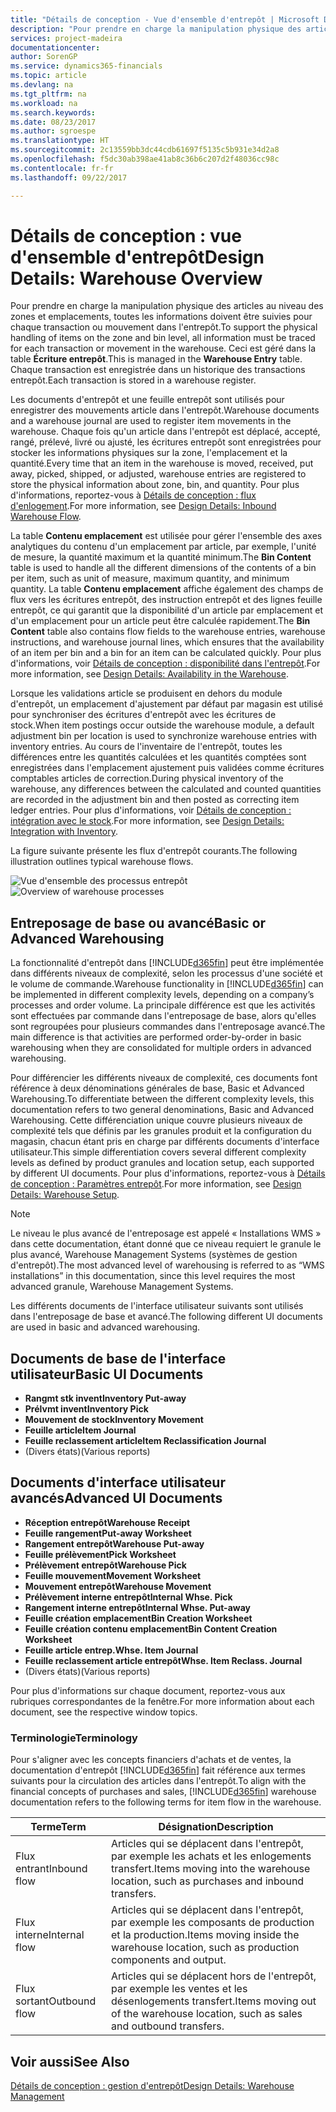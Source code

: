 ```yaml
---
title: "Détails de conception - Vue d'ensemble d'entrepôt | Microsoft Docs"
description: "Pour prendre en charge la manipulation physique des articles au niveau des zones et emplacements, toutes les informations doivent être suivies pour chaque transaction ou mouvement dans l'entrepôt. Ceci est géré dans la table **Écriture entrepôt**. Chaque transaction est enregistrée dans un historique des transactions entrepôt."
services: project-madeira
documentationcenter: 
author: SorenGP
ms.service: dynamics365-financials
ms.topic: article
ms.devlang: na
ms.tgt_pltfrm: na
ms.workload: na
ms.search.keywords: 
ms.date: 08/23/2017
ms.author: sgroespe
ms.translationtype: HT
ms.sourcegitcommit: 2c13559bb3dc44cdb61697f5135c5b931e34d2a8
ms.openlocfilehash: f5dc30ab398ae41ab8c36b6c207d2f48036cc98c
ms.contentlocale: fr-fr
ms.lasthandoff: 09/22/2017

---
```

# <a name="design-details-warehouse-overview"></a><span data-ttu-id="a352a-105">Détails de conception : vue d'ensemble d'entrepôt</span><span class="sxs-lookup"><span data-stu-id="a352a-105">Design Details: Warehouse Overview</span></span>
<span data-ttu-id="a352a-106">Pour prendre en charge la manipulation physique des articles au niveau des zones et emplacements, toutes les informations doivent être suivies pour chaque transaction ou mouvement dans l'entrepôt.</span><span class="sxs-lookup"><span data-stu-id="a352a-106">To support the physical handling of items on the zone and bin level, all information must be traced for each transaction or movement in the warehouse.</span></span> <span data-ttu-id="a352a-107">Ceci est géré dans la table **Écriture entrepôt**.</span><span class="sxs-lookup"><span data-stu-id="a352a-107">This is managed in the **Warehouse Entry** table.</span></span> <span data-ttu-id="a352a-108">Chaque transaction est enregistrée dans un historique des transactions entrepôt.</span><span class="sxs-lookup"><span data-stu-id="a352a-108">Each transaction is stored in a warehouse register.</span></span>  

<span data-ttu-id="a352a-109">Les documents d'entrepôt et une feuille entrepôt sont utilisés pour enregistrer des mouvements article dans l'entrepôt.</span><span class="sxs-lookup"><span data-stu-id="a352a-109">Warehouse documents and a warehouse journal are used to register item movements in the warehouse.</span></span> <span data-ttu-id="a352a-110">Chaque fois qu'un article dans l'entrepôt est déplacé, accepté, rangé, prélevé, livré ou ajusté, les écritures entrepôt sont enregistrées pour stocker les informations physiques sur la zone, l'emplacement et la quantité.</span><span class="sxs-lookup"><span data-stu-id="a352a-110">Every time that an item in the warehouse is moved, received, put away, picked, shipped, or adjusted, warehouse entries are registered to store the physical information about zone, bin, and quantity.</span></span> <span data-ttu-id="a352a-111">Pour plus d'informations, reportez-vous à [Détails de conception : flux d'enlogement](design-details-outbound-warehouse-flow.md).</span><span class="sxs-lookup"><span data-stu-id="a352a-111">For more information, see [Design Details: Inbound Warehouse Flow](design-details-outbound-warehouse-flow.md).</span></span>  

<span data-ttu-id="a352a-112">La table **Contenu emplacement** est utilisée pour gérer l'ensemble des axes analytiques du contenu d'un emplacement par article, par exemple, l'unité de mesure, la quantité maximum et la quantité minimum.</span><span class="sxs-lookup"><span data-stu-id="a352a-112">The **Bin Content** table is used to handle all the different dimensions of the contents of a bin per item, such as unit of measure, maximum quantity, and minimum quantity.</span></span> <span data-ttu-id="a352a-113">La table **Contenu emplacement** affiche également des champs de flux vers les écritures entrepôt, des instruction entrepôt et des lignes feuille entrepôt, ce qui garantit que la disponibilité d'un article par emplacement et d'un emplacement pour un article peut être calculée rapidement.</span><span class="sxs-lookup"><span data-stu-id="a352a-113">The **Bin Content** table also contains flow fields to the warehouse entries, warehouse instructions, and warehouse journal lines, which ensures that the availability of an item per bin and a bin for an item can be calculated quickly.</span></span> <span data-ttu-id="a352a-114">Pour plus d'informations, voir [Détails de conception : disponibilité dans l'entrepôt](design-details-availability-in-the-warehouse.md).</span><span class="sxs-lookup"><span data-stu-id="a352a-114">For more information, see [Design Details: Availability in the Warehouse](design-details-availability-in-the-warehouse.md).</span></span>  

<span data-ttu-id="a352a-115">Lorsque les validations article se produisent en dehors du module d'entrepôt, un emplacement d'ajustement par défaut par magasin est utilisé pour synchroniser des écritures d'entrepôt avec les écritures de stock.</span><span class="sxs-lookup"><span data-stu-id="a352a-115">When item postings occur outside the warehouse module, a default adjustment bin per location is used to synchronize warehouse entries with inventory entries.</span></span> <span data-ttu-id="a352a-116">Au cours de l'inventaire de l'entrepôt, toutes les différences entre les quantités calculées et les quantités comptées sont enregistrées dans l'emplacement ajustement puis validées comme écritures comptables articles de correction.</span><span class="sxs-lookup"><span data-stu-id="a352a-116">During physical inventory of the warehouse, any differences between the calculated and counted quantities are recorded in the adjustment bin and then posted as correcting item ledger entries.</span></span> <span data-ttu-id="a352a-117">Pour plus d'informations, voir [Détails de conception : intégration avec le stock](design-details-integration-with-inventory.md).</span><span class="sxs-lookup"><span data-stu-id="a352a-117">For more information, see [Design Details: Integration with Inventory](design-details-integration-with-inventory.md).</span></span>  

<span data-ttu-id="a352a-118">La figure suivante présente les flux d'entrepôt courants.</span><span class="sxs-lookup"><span data-stu-id="a352a-118">The following illustration outlines typical warehouse flows.</span></span>  

<span data-ttu-id="a352a-119">![Vue d'ensemble des processus entrepôt](media/design_details_warehouse_management_overview.png "design_details_warehouse_management_overview")</span><span class="sxs-lookup"><span data-stu-id="a352a-119">![Overview of warehouse processes](media/design_details_warehouse_management_overview.png "design_details_warehouse_management_overview")</span></span>  

## <a name="basic-or-advanced-warehousing"></a><span data-ttu-id="a352a-120">Entreposage de base ou avancé</span><span class="sxs-lookup"><span data-stu-id="a352a-120">Basic or Advanced Warehousing</span></span>  
<span data-ttu-id="a352a-121">La fonctionnalité d'entrepôt dans [!INCLUDE[d365fin](includes/d365fin_md.md)] peut être implémentée dans différents niveaux de complexité, selon les processus d'une société et le volume de commande.</span><span class="sxs-lookup"><span data-stu-id="a352a-121">Warehouse functionality in [!INCLUDE[d365fin](includes/d365fin_md.md)] can be implemented in different complexity levels, depending on a company’s processes and order volume.</span></span> <span data-ttu-id="a352a-122">La principale différence est que les activités sont effectuées par commande dans l'entreposage de base, alors qu'elles sont regroupées pour plusieurs commandes dans l'entreposage avancé.</span><span class="sxs-lookup"><span data-stu-id="a352a-122">The main difference is that activities are performed order-by-order in basic warehousing when they are consolidated for multiple orders in advanced warehousing.</span></span>  

 <span data-ttu-id="a352a-123">Pour différencier les différents niveaux de complexité, ces documents font référence à deux dénominations générales de base, Basic et Advanced Warehousing.</span><span class="sxs-lookup"><span data-stu-id="a352a-123">To differentiate between the different complexity levels, this documentation refers to two general denominations, Basic and Advanced Warehousing.</span></span> <span data-ttu-id="a352a-124">Cette différenciation unique couvre plusieurs niveaux de complexité tels que définis par les granules produit et la configuration du magasin, chacun étant pris en charge par différents documents d'interface utilisateur.</span><span class="sxs-lookup"><span data-stu-id="a352a-124">This simple differentiation covers several different complexity levels as defined by product granules and location setup, each supported by different UI documents.</span></span> <span data-ttu-id="a352a-125">Pour plus d'informations, reportez\-vous à [Détails de conception : Paramètres entrepôt](design-details-warehouse-setup.md).</span><span class="sxs-lookup"><span data-stu-id="a352a-125">For more information, see [Design Details: Warehouse Setup](design-details-warehouse-setup.md).</span></span>  

> [!NOTE]  
>  <span data-ttu-id="a352a-126">Le niveau le plus avancé de l'entreposage est appelé « Installations WMS » dans cette documentation, étant donné que ce niveau requiert le granule le plus avancé, Warehouse Management Systems (systèmes de gestion d'entrepôt).</span><span class="sxs-lookup"><span data-stu-id="a352a-126">The most advanced level of warehousing is referred to as “WMS installations” in this documentation, since this level requires the most advanced granule, Warehouse Management Systems.</span></span>  

 <span data-ttu-id="a352a-127">Les différents documents de l'interface utilisateur suivants sont utilisés dans l'entreposage de base et avancé.</span><span class="sxs-lookup"><span data-stu-id="a352a-127">The following different UI documents are used in basic and advanced warehousing.</span></span>  

## <a name="basic-ui-documents"></a><span data-ttu-id="a352a-128">Documents de base de l'interface utilisateur</span><span class="sxs-lookup"><span data-stu-id="a352a-128">Basic UI Documents</span></span>  

-   <span data-ttu-id="a352a-129">**Rangmt stk invent**</span><span class="sxs-lookup"><span data-stu-id="a352a-129">**Inventory Put-away**</span></span>  
-   <span data-ttu-id="a352a-130">**Prélvmt invent**</span><span class="sxs-lookup"><span data-stu-id="a352a-130">**Inventory Pick**</span></span>  
-   <span data-ttu-id="a352a-131">**Mouvement de stock**</span><span class="sxs-lookup"><span data-stu-id="a352a-131">**Inventory Movement**</span></span>  
-   <span data-ttu-id="a352a-132">**Feuille article**</span><span class="sxs-lookup"><span data-stu-id="a352a-132">**Item Journal**</span></span>  
-   <span data-ttu-id="a352a-133">**Feuille reclassement article**</span><span class="sxs-lookup"><span data-stu-id="a352a-133">**Item Reclassification Journal**</span></span>  
-   <span data-ttu-id="a352a-134">(Divers états)</span><span class="sxs-lookup"><span data-stu-id="a352a-134">(Various reports)</span></span>  

## <a name="advanced-ui-documents"></a><span data-ttu-id="a352a-135">Documents d'interface utilisateur avancés</span><span class="sxs-lookup"><span data-stu-id="a352a-135">Advanced UI Documents</span></span>  

-   <span data-ttu-id="a352a-136">**Réception entrepôt**</span><span class="sxs-lookup"><span data-stu-id="a352a-136">**Warehouse Receipt**</span></span>  
-   <span data-ttu-id="a352a-137">**Feuille rangement**</span><span class="sxs-lookup"><span data-stu-id="a352a-137">**Put-away Worksheet**</span></span>  
-   <span data-ttu-id="a352a-138">**Rangement entrepôt**</span><span class="sxs-lookup"><span data-stu-id="a352a-138">**Warehouse Put-away**</span></span>  
-   <span data-ttu-id="a352a-139">**Feuille prélèvement**</span><span class="sxs-lookup"><span data-stu-id="a352a-139">**Pick Worksheet**</span></span>  
-   <span data-ttu-id="a352a-140">**Prélèvement entrepôt**</span><span class="sxs-lookup"><span data-stu-id="a352a-140">**Warehouse Pick**</span></span>  
-   <span data-ttu-id="a352a-141">**Feuille mouvement**</span><span class="sxs-lookup"><span data-stu-id="a352a-141">**Movement Worksheet**</span></span>  
-   <span data-ttu-id="a352a-142">**Mouvement entrepôt**</span><span class="sxs-lookup"><span data-stu-id="a352a-142">**Warehouse Movement**</span></span>  
-   <span data-ttu-id="a352a-143">**Prélèvement interne entrepôt**</span><span class="sxs-lookup"><span data-stu-id="a352a-143">**Internal Whse. Pick**</span></span>  
-   <span data-ttu-id="a352a-144">**Rangement interne entrepôt**</span><span class="sxs-lookup"><span data-stu-id="a352a-144">**Internal Whse. Put-away**</span></span>  
-   <span data-ttu-id="a352a-145">**Feuille création emplacement**</span><span class="sxs-lookup"><span data-stu-id="a352a-145">**Bin Creation Worksheet**</span></span>  
-   <span data-ttu-id="a352a-146">**Feuille création contenu emplacement**</span><span class="sxs-lookup"><span data-stu-id="a352a-146">**Bin Content Creation Worksheet**</span></span>  
-   <span data-ttu-id="a352a-147">**Feuille article entrep.**</span><span class="sxs-lookup"><span data-stu-id="a352a-147">**Whse. Item Journal**</span></span>  
-   <span data-ttu-id="a352a-148">**Feuille reclassement article entrepôt**</span><span class="sxs-lookup"><span data-stu-id="a352a-148">**Whse. Item Reclass. Journal**</span></span>  
-   <span data-ttu-id="a352a-149">(Divers états)</span><span class="sxs-lookup"><span data-stu-id="a352a-149">(Various reports)</span></span>  

<span data-ttu-id="a352a-150">Pour plus d'informations sur chaque document, reportez-vous aux rubriques correspondantes de la fenêtre.</span><span class="sxs-lookup"><span data-stu-id="a352a-150">For more information about each document, see the respective window topics.</span></span>  

### <a name="terminology"></a><span data-ttu-id="a352a-151">Terminologie</span><span class="sxs-lookup"><span data-stu-id="a352a-151">Terminology</span></span>  
<span data-ttu-id="a352a-152">Pour s'aligner avec les concepts financiers d'achats et de ventes, la documentation d'entrepôt [!INCLUDE[d365fin](includes/d365fin_md.md)] fait référence aux termes suivants pour la circulation des articles dans l'entrepôt.</span><span class="sxs-lookup"><span data-stu-id="a352a-152">To align with the financial concepts of purchases and sales, [!INCLUDE[d365fin](includes/d365fin_md.md)] warehouse documentation refers to the following terms for item flow in the warehouse.</span></span>  

|<span data-ttu-id="a352a-153">Terme</span><span class="sxs-lookup"><span data-stu-id="a352a-153">Term</span></span>|<span data-ttu-id="a352a-154">Désignation</span><span class="sxs-lookup"><span data-stu-id="a352a-154">Description</span></span>|  
|----------|---------------------------------------|  
|<span data-ttu-id="a352a-155">Flux entrant</span><span class="sxs-lookup"><span data-stu-id="a352a-155">Inbound flow</span></span>|<span data-ttu-id="a352a-156">Articles qui se déplacent dans l'entrepôt, par exemple les achats et les enlogements transfert.</span><span class="sxs-lookup"><span data-stu-id="a352a-156">Items moving into the warehouse location, such as purchases and inbound transfers.</span></span>|  
|<span data-ttu-id="a352a-157">Flux interne</span><span class="sxs-lookup"><span data-stu-id="a352a-157">Internal flow</span></span>|<span data-ttu-id="a352a-158">Articles qui se déplacent dans l'entrepôt, par exemple les composants de production et la production.</span><span class="sxs-lookup"><span data-stu-id="a352a-158">Items moving inside the warehouse location, such as production components and output.</span></span>|  
|<span data-ttu-id="a352a-159">Flux sortant</span><span class="sxs-lookup"><span data-stu-id="a352a-159">Outbound flow</span></span>|<span data-ttu-id="a352a-160">Articles qui se déplacent hors de l'entrepôt, par exemple les ventes et les désenlogements transfert.</span><span class="sxs-lookup"><span data-stu-id="a352a-160">Items moving out of the warehouse location, such as sales and outbound transfers.</span></span>|  

## <a name="see-also"></a><span data-ttu-id="a352a-161">Voir aussi</span><span class="sxs-lookup"><span data-stu-id="a352a-161">See Also</span></span>  
 [<span data-ttu-id="a352a-162">Détails de conception : gestion d'entrepôt</span><span class="sxs-lookup"><span data-stu-id="a352a-162">Design Details: Warehouse Management</span></span>](design-details-warehouse-management.md)

